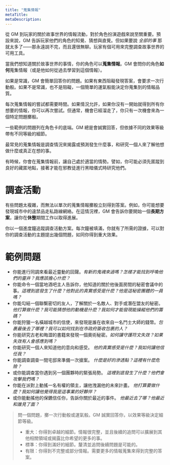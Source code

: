 ```yaml
---
title: "蒐集情報"
metaTitle: 
metaDescription: 
---
```


從 GM 到玩家的關於故事世界的情報流動，對於角色扮演遊戲來說至關重要。預設來說，GM 告訴玩家他們的角色的知覺、猜想與直覺。但如果要說 _全部的事_ 那就太多了——那永遠說不完，而且還很無聊。玩家有個可用來完整調查故事世界的可用工具。

當我們想知道關於故事世界的事情，你的角色可以**蒐集情報**。GM 會問你的角色**如何**蒐集情報（或是他如何從過去學習到這個情報）。

如果是常識，GM 會簡單回答你的問題。如果有東西阻礙發現答案，會要求一次行動骰。如果不是常識，也不是阻礙，一個簡單的運氣骰能決定你蒐集到的情報品質。

每次蒐集情報的嘗試都需要時間。如果情況允許，如果你沒有一開始就得到所有你想要的情報，你可以再次嘗試。但通常，機會已經溜走了，你只有一次機會來為一個特定問題擲骰。

一些範例的問題列在角色卡的底端。GM 總是會誠實回答，但依據不同的效果等級帶有不同等級的細節。

最常見的蒐集情報是<span class="game-term">調查</span>情況來揭露或預測發生什麼事，和<span class="game-term">研究</span>一個人來了解他想做什麼或真正在想的事。

有時候，你會在蒐集情報前，讓自己處於適當的情勢。譬如，你可能必須先<span class="game-term">匿蹤</span>到良好的藏匿地點，接著才能在邪教徒進行黑暗儀式時<span class="game-term">研究</span>他們。

# 調查活動

有些問題太複雜，而無法以單次的蒐集情報擲骰立刻得到答案。例如，你可能想要發現城市中的違禁品走私路線網絡。在這情況裡，GM 會告訴你要開始一個**長期方案**，讓你在**休整**期間工作以取得進展。

你以一個進度鐘追蹤調查活動方案。每次鐘被填滿，你就有了所需的證據，可以對你的調查活動的主題提出幾個問題，如同你得到重大效果。

# 範例問題

* 你能進行<span class="game-term">同調</span>來看最近靈動的回聲。_有新的鬼魂來過嗎？怎樣才能找到呼喚他們的靈井？我應該擔心什麽？_
* 你能<span class="game-term">命令</span>一個當地酒吧主人告訴你，他知道的關於他後面房間的秘密會議中的事。_這裡到底發生了什麼？他對此的真實感受是什麽？他是這秘密團體的一員嗎？_
* 你能<span class="game-term">勾結</span>一個聯繫密切的友人，了解關於一名敵人、對手或潛在盟友的秘密。_他打算做什麽？我可能猜想他的動機是什麽？我如何才能發現能操縱他們的籌碼？_
* 你能<span class="game-term">狩獵</span>一名橫越城市的信使，來發現是誰在收來自一名鬥士大師的錢幣。_包裹最後去了哪裡？我可以如何找到在市政府簽收包裹的人？_
* 你能<span class="game-term">研究</span>古老和晦澀的書籍來發現一個奧術秘密。_如何讓守護符文失效？如果失效有人會感應到嗎？_
* 你能<span class="game-term">研究</span>一個人來知道他的意向和感受。 _他的真實感受是什麼？我如何讓他信任我？_
* 你能<span class="game-term">調查</span>調查一間宅邸來準備一次搶案。 _什麼是好的滲透點？這裡有什麼危險？_
* 或你能<span class="game-term">調查</span>當你遇到另一個團夥時的緊張局勢。 _這裡到底發生了什麼？他們會攻擊我們嗎？_
* 你能在派對上<span class="game-term">動搖</span>一名有權的領主，讓他洩漏他的未來計畫。 _他打算要做什麼？我如何讓他覺得我是這事業的好夥伴？_
* 或你能<span class="game-term">動搖</span>他的保鑣信任你，告訴你關於最近的事件。 _他最近去了哪？他最近和誰見了面？_

> 問一個問題，擲一次行動骰或運氣骰。GM 誠實回答你，以效果等級決定細節等級。
> 
> * <span class="game-term">重大</span>：你得到卓越的細節。情報很完整，並且後續的追問可以擴展到其他相關領域或揭露比你希望的更多的事。
> * <span class="game-term">標準</span>：你得到滿好的細節。釐清並追問後續問題是可能的。
> * <span class="game-term">有限</span>：你得到不完整或部分情報。需要更多的情報蒐集來得到完整的答案。